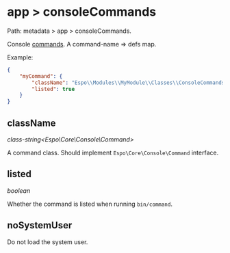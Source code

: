 # app > consoleCommands

Path: metadata > app > consoleCommands.

Console [commands](../../administration/commands.md). A command-name => defs map.

Example:

```json
{
    "myCommand": {
        "className": "Espo\\Modules\\MyModule\\Classes\\ConsoleCommands\\MyCommand",
        "listed": true
    }
}

```

## className

*class-string<Espo\Core\Console\Command\>*

A command class. Should implement `Espo\Core\Console\Command` interface.

## listed

*boolean*

Whether the command is listed when running `bin/command`.

## noSystemUser

Do not load the system user.

